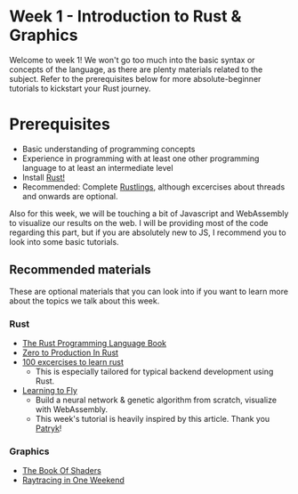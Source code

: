 # Week 1 - Introduction to Rust & Graphics

Welcome to week 1!
We won't go too much into the basic syntax or concepts of the language, as there are plenty materials related to the subject. Refer to the prerequisites below for more absolute-beginner tutorials to kickstart your Rust journey.

# Prerequisites

- Basic understanding of programming concepts
- Experience in programming with at least one other programming language to at least an intermediate level
- Install [Rust!](https://rustup.rs/)
- Recommended: Complete [Rustlings](https://github.com/rust-lang/rustlings), although excercises about threads and onwards are optional.

Also for this week, we will be touching a bit of Javascript and WebAssembly to visualize our results on the web. I will be providing most of the code regarding this part, but if you are absolutely new to JS, I recommend you to look into some basic tutorials.

## Recommended materials

These are optional materials that you can look into if you want to learn more about the topics we talk about this week.

### Rust

- [The Rust Programming Language Book](https://doc.rust-lang.org/book/)
- [Zero to Production In Rust](https://www.zero2prod.com/index.html)
- [100 excercises to learn rust](https://rust-exercises.com/100-exercises/)
    - This is especially tailored for typical backend development using Rust.
- [Learning to Fly](https://pwy.io/posts/learning-to-fly-pt1/)
    - Build a neural network & genetic algorithm from scratch, visualize with WebAssembly.
    - This week's tutorial is heavily inspired by this article. Thank you [Patryk](https://github.com/patryk27)!

### Graphics

- [The Book Of Shaders](https://thebookofshaders.com/)
- [Raytracing in One Weekend](https://raytracing.github.io/books/RayTracingInOneWeekend.html)
